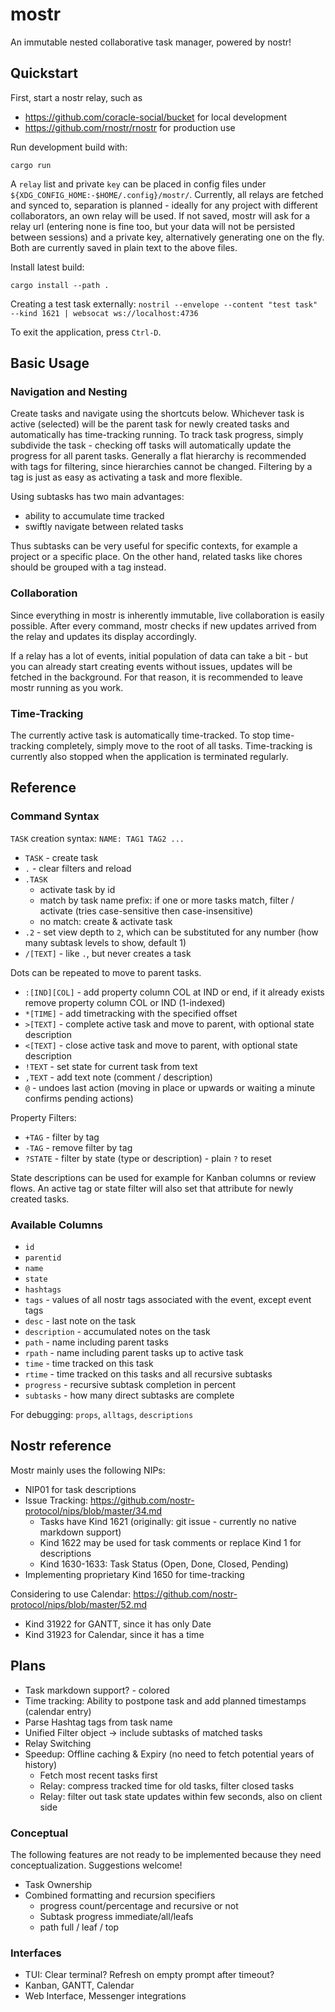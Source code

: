 # mostr

An immutable nested collaborative task manager, powered by nostr!

## Quickstart

First, start a nostr relay, such as
- https://github.com/coracle-social/bucket for local development
- https://github.com/rnostr/rnostr for production use

Run development build with:

    cargo run

A `relay` list and private `key` can be placed in config files
under `${XDG_CONFIG_HOME:-$HOME/.config}/mostr/`.
Currently, all relays are fetched and synced to,
separation is planned -
ideally for any project with different collaborators,
an own relay will be used.
If not saved, mostr will ask for a relay url
(entering none is fine too, but your data will not be persisted between sessions)
and a private key, alternatively generating one on the fly.
Both are currently saved in plain text to the above files.

Install latest build:

    cargo install --path .

Creating a test task externally:
`nostril --envelope --content "test task" --kind 1621 | websocat ws://localhost:4736`

To exit the application, press `Ctrl-D`.

## Basic Usage

### Navigation and Nesting

Create tasks and navigate using the shortcuts below.
Whichever task is active (selected)
will be the parent task for newly created tasks
and automatically has time-tracking running.
To track task progress,
simply subdivide the task -
checking off tasks will automatically update the progress
for all parent tasks.
Generally a flat hierarchy is recommended
with tags for filtering,
since hierarchies cannot be changed.
Filtering by a tag is just as easy
as activating a task and more flexible.

Using subtasks has two main advantages:
- ability to accumulate time tracked
- swiftly navigate between related tasks

Thus subtasks can be very useful for specific contexts,
for example a project or a specific place.
On the other hand, related tasks like chores
should be grouped with a tag instead.

### Collaboration

Since everything in mostr is inherently immutable,
live collaboration is easily possible.
After every command,
mostr checks if new updates arrived from the relay
and updates its display accordingly.

If a relay has a lot of events,
initial population of data can take a bit -
but you can already start creating events without issues,
updates will be fetched in the background.
For that reason,
it is recommended to leave mostr running
as you work.

### Time-Tracking

The currently active task is automatically time-tracked.
To stop time-tracking completely, simply move to the root of all tasks.
Time-tracking is currently also stopped
when the application is terminated regularly.

## Reference

### Command Syntax

`TASK` creation syntax: `NAME: TAG1 TAG2 ...`

- `TASK` - create task
- `.` - clear filters and reload
- `.TASK`
  + activate task by id
  + match by task name prefix: if one or more tasks match, filter / activate (tries case-sensitive then case-insensitive)
  + no match: create & activate task
- `.2` - set view depth to `2`, which can be substituted for any number (how many subtask levels to show, default 1)
- `/[TEXT]` - like `.`, but never creates a task

Dots can be repeated to move to parent tasks.

- `:[IND][COL]` - add property column COL at IND or end, if it already exists remove property column COL or IND (1-indexed)
- `*[TIME]` - add timetracking with the specified offset
- `>[TEXT]` - complete active task and move to parent, with optional state description
- `<[TEXT]` - close active task and move to parent, with optional state description
- `!TEXT` - set state for current task from text
- `,TEXT` - add text note (comment / description)
- `@` - undoes last action (moving in place or upwards or waiting a minute confirms pending actions)

Property Filters:

- `+TAG` - filter by tag
- `-TAG` - remove filter by tag
- `?STATE` - filter by state (type or description) - plain `?` to reset

State descriptions can be used for example for Kanban columns or review flows.
An active tag or state filter will also set that attribute for newly created tasks.

### Available Columns

- `id`
- `parentid`
- `name`
- `state`
- `hashtags`
- `tags` - values of all nostr tags associated with the event, except event tags
- `desc` - last note on the task
- `description` - accumulated notes on the task
- `path` - name including parent tasks
- `rpath` - name including parent tasks up to active task
- `time` - time tracked on this task
- `rtime` - time tracked on this tasks and all recursive subtasks
- `progress` - recursive subtask completion in percent
- `subtasks` - how many direct subtasks are complete

For debugging: `props`, `alltags`, `descriptions`

## Nostr reference

Mostr mainly uses the following NIPs:
- NIP01 for task descriptions
- Issue Tracking: https://github.com/nostr-protocol/nips/blob/master/34.md
  + Tasks have Kind 1621 (originally: git issue - currently no native markdown support)
  + Kind 1622 may be used for task comments or replace Kind 1 for descriptions
  + Kind 1630-1633: Task Status (Open, Done, Closed, Pending)
- Implementing proprietary Kind 1650 for time-tracking

Considering to use Calendar: https://github.com/nostr-protocol/nips/blob/master/52.md
- Kind 31922 for GANTT, since it has only Date
- Kind 31923 for Calendar, since it has a time

## Plans

- Task markdown support? - colored
- Time tracking: Ability to postpone task and add planned timestamps (calendar entry)
- Parse Hashtag tags from task name
- Unified Filter object
  -> include subtasks of matched tasks
- Relay Switching
- Speedup: Offline caching & Expiry (no need to fetch potential years of history)
  + Fetch most recent tasks first
  + Relay: compress tracked time for old tasks, filter closed tasks
  + Relay: filter out task state updates within few seconds, also on client side
  
### Conceptual

The following features are not ready to be implemented
because they need conceptualization.
Suggestions welcome!

- Task Ownership
- Combined formatting and recursion specifiers
  + progress count/percentage and recursive or not
  + Subtask progress immediate/all/leafs
  + path full / leaf / top

### Interfaces

- TUI: Clear terminal? Refresh on empty prompt after timeout?
- Kanban, GANTT, Calendar
- Web Interface, Messenger integrations
